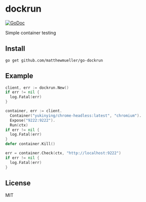 # dockrun

[![GoDoc](https://godoc.org/matthewmueller/go-dockrun?status.svg)](https://godoc.org/github.com/matthewmueller/go-dockrun)

Simple container testing

## Install

```
go get github.com/matthewmueller/go-dockrun
```

## Example

```go
client, err := dockrun.New()
if err != nil {
  log.Fatal(err)
}

container, err := client.
  Container("yukinying/chrome-headless:latest", "chromium").
  Expose("9222:9222").
  Run(ctx)
if err != nil {
  log.Fatal(err)
}
defer container.Kill()

err = container.Check(ctx, "http://localhost:9222")
if err != nil {
  log.Fatal(err)
}
```

## License 

MIT